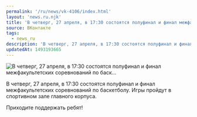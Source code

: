 ```yaml
---
permalink: '/ru/news/vk-4106/index.html'
layout: 'news.ru.njk'
title: 'В четверг, 27 апреля, в 17:30 состоятся полуфинал и финал межфакультетских соревнований по баск'
source: ВКонтакте
tags:
  - news_ru
description: 'В четверг, 27 апреля, в 17:30 состоятся полуфинал и финал межфакультетских соревнований по баск…'
updatedAt: 1493193665
---
```

![В четверг, 27 апреля, в 17:30 состоятся полуфинал и финал межфакультетских соревнований по баск…](https://sun9-32.userapi.com/impf/6IKtacpAapAsFxXKiC8AtDLMAFj6DWM1bESo1Q/izr9yS4o0xU.jpg?size=1280x848&quality=96&sign=c44b9a46fb20fde93d7c0c34e3db04cf&c_uniq_tag=kfgnHuv-O3c3js7frH0IRqD-tycTpJRkC1uhIyiLEYU&type=album)

В четверг, 27 апреля, в 17:30 состоятся полуфинал и финал межфакультетских соревнований по баскетболу. Игры пройдут в спортивном зале главного корпуса.

Приходите поддержать ребят!
